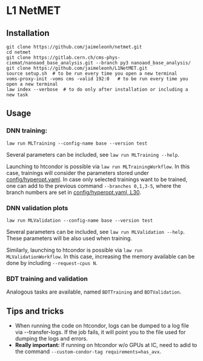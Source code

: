 # L1 NetMET
## Installation

```
git clone https://github.com/jaimeleonh/netmet.git
cd netmet
git clone https://gitlab.cern.ch/cms-phys-ciemat/nanoaod_base_analysis.git --branch py3 nanoaod_base_analysis/
git clone https://github.com/jaimeleonh/L1NetMET.git
source setup.sh  # to be run every time you open a new terminal
voms-proxy-init -voms cms -valid 192:0   # to be run every time you open a new terminal
law index --verbose  # to do only after installation or including a new task

```

## Usage
### DNN training:
```
law run MLTraining --config-name base --version test
```

Several parameters can be included, see `law run MLTraining --help`.

Launching to htcondor is possible via `law run MLTrainingWorkflow`. In this case, trainings will consider the parameters stored under [config/hyperopt.yaml](https://github.com/jaimeleonh/netmet/blob/main/config/hyperopt.yaml). In case only selected trainings want to be trained, one can add to the previous command `--branches 0,1,3-5`, where the branch numbers are set in [config/hyperopt.yaml, L30](https://github.com/jaimeleonh/netmet/blob/main/config/hyperopt.yaml#L30).

### DNN validation plots
```
law run MLValidation --config-name base --version test
```

Several parameters can be included, see `law run MLValidation --help`. These parameters will be also used when training.

Similarly, launching to htcondor is possible via `law run MLValidationWorkflow`. In this case, increasing the memory available can be done by including `--request-cpus N`.

### BDT training and validation

Analogous tasks are available, named `BDTTraining` and `BDTValidation`.


## Tips and tricks

* When running the code on htcondor, logs can be dumped to a log file via --transfer-logs. If the job fails, it will point you to the file used for dumping the logs and errors. 
* **Really important:** If running on htcondor w/o GPUs at IC, need to adid to the command `--custom-condor-tag requirements=has_avx`.



